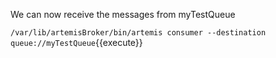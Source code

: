 We can now receive the messages from myTestQueue

``/var/lib/artemisBroker/bin/artemis consumer --destination queue://myTestQueue``{{execute}}



